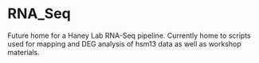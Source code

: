 # RNA_Seq

Future home for a Haney Lab RNA-Seq pipeline. Currently home to scripts used for mapping and DEG analysis of hsm13 data as well as workshop materials.
